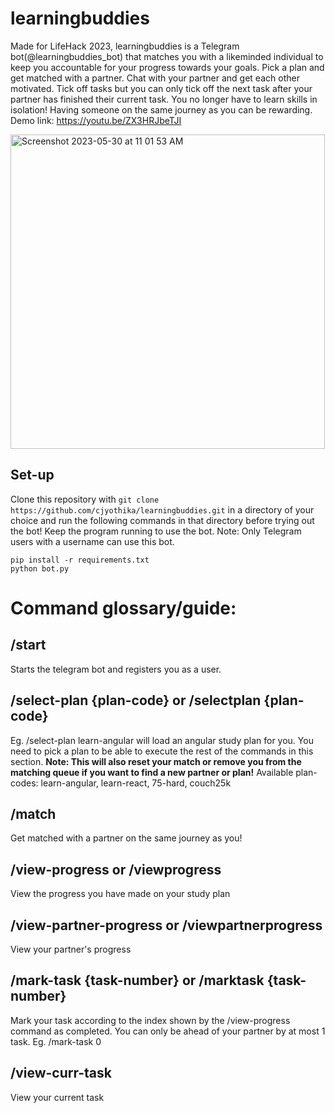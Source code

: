 # learningbuddies

Made for LifeHack 2023, learningbuddies is a Telegram bot(@learningbuddies_bot) that matches you with a likeminded individual to keep you accountable for your progress towards your goals. 
Pick a plan and get matched with a partner. Chat with your partner and get each other motivated. Tick off tasks but you can only tick off the next
task after your partner has finished their current task. You no longer have to learn skills in isolation! Having someone on the same journey as
you can be rewarding.
Demo link: https://youtu.be/ZX3HRJbeTJI

<img width="503" alt="Screenshot 2023-05-30 at 11 01 53 AM" src="https://github.com/cjyothika/learningbuddies/assets/59786385/94d59296-852e-497f-9f9f-90e8b3520179">

## Set-up
Clone this repository  with `git clone https://github.com/cjyothika/learningbuddies.git` in a directory of your choice and run the following commands in that directory before trying out the bot! Keep the program running to use the bot. Note: Only Telegram users with a username can use this bot.
```
pip install -r requirements.txt
python bot.py
```
# Command glossary/guide: 

## /start
Starts the telegram bot and registers you as a user.

## /select-plan {plan-code} or /selectplan {plan-code}
Eg. /select-plan learn-angular will load an angular study plan for you. You need to pick a plan to be able to execute the rest of the commands in this section.
**Note: This will also reset your match or remove you from the matching queue if you want to find a new partner or plan!**
Available plan-codes: learn-angular, learn-react, 75-hard, couch25k

## /match
Get matched with a partner on the same journey as you!

## /view-progress or /viewprogress
View the progress you have made on your study plan

## /view-partner-progress or /viewpartnerprogress
View your partner's progress

## /mark-task {task-number} or /marktask {task-number}
Mark your task according to the index shown by the /view-progress command as completed. You can only be ahead of your partner by at most 1 task.
Eg. /mark-task 0

## /view-curr-task
View your current task
